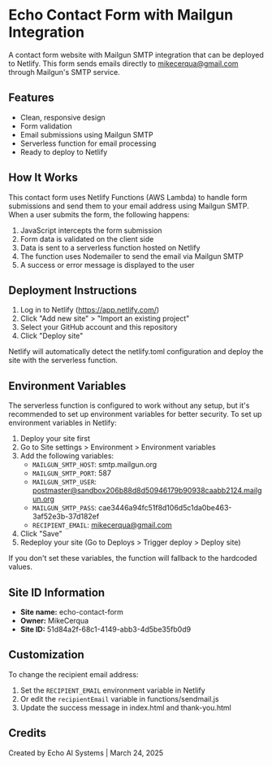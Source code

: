 # Echo Contact Form with Mailgun Integration

A contact form website with Mailgun SMTP integration that can be deployed to Netlify. This form sends emails directly to mikecerqua@gmail.com through Mailgun's SMTP service.

## Features

- Clean, responsive design
- Form validation
- Email submissions using Mailgun SMTP
- Serverless function for email processing
- Ready to deploy to Netlify

## How It Works

This contact form uses Netlify Functions (AWS Lambda) to handle form submissions and send them to your email address using Mailgun SMTP. When a user submits the form, the following happens:

1. JavaScript intercepts the form submission
2. Form data is validated on the client side
3. Data is sent to a serverless function hosted on Netlify
4. The function uses Nodemailer to send the email via Mailgun SMTP
5. A success or error message is displayed to the user

## Deployment Instructions

1. Log in to Netlify (https://app.netlify.com/)
2. Click "Add new site" > "Import an existing project"
3. Select your GitHub account and this repository
4. Click "Deploy site"

Netlify will automatically detect the netlify.toml configuration and deploy the site with the serverless function.

## Environment Variables

The serverless function is configured to work without any setup, but it's recommended to set up environment variables for better security. To set up environment variables in Netlify:

1. Deploy your site first
2. Go to Site settings > Environment > Environment variables
3. Add the following variables:
   - `MAILGUN_SMTP_HOST`: smtp.mailgun.org
   - `MAILGUN_SMTP_PORT`: 587
   - `MAILGUN_SMTP_USER`: postmaster@sandbox206b88d8d50946179b90938caabb2124.mailgun.org
   - `MAILGUN_SMTP_PASS`: cae3446a94fc51f8d106d5c1da0be463-3af52e3b-37d182ef
   - `RECIPIENT_EMAIL`: mikecerqua@gmail.com
4. Click "Save"
5. Redeploy your site (Go to Deploys > Trigger deploy > Deploy site)

If you don't set these variables, the function will fallback to the hardcoded values.

## Site ID Information

- **Site name:** echo-contact-form
- **Owner:** MikeCerqua
- **Site ID:** 51d84a2f-68c1-4149-abb3-4d5be35fb0d9

## Customization

To change the recipient email address:
1. Set the `RECIPIENT_EMAIL` environment variable in Netlify
2. Or edit the `recipientEmail` variable in functions/sendmail.js
3. Update the success message in index.html and thank-you.html

## Credits

Created by Echo AI Systems | March 24, 2025
